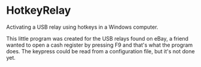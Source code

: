 # HotkeyRelay
Activating a USB relay using hotkeys in a Windows computer.

This little program was created for the USB relays found on eBay, a friend wanted to open a cash register by pressing F9 and that's what the program does. The keypress could be read from a configuration file, but it's not done yet.
